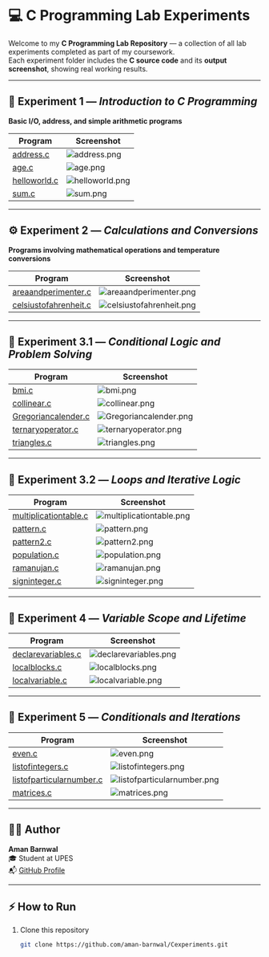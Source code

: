# 💻 C Programming Lab Experiments  

Welcome to my **C Programming Lab Repository** — a collection of all lab experiments completed as part of my coursework.  
Each experiment folder includes the **C source code** and its **output screenshot**, showing real working results.  

---

## 📘 Experiment 1 — *Introduction to C Programming*  
**Basic I/O, address, and simple arithmetic programs**

| Program | Screenshot |
|----------|-------------|
| [address.c](Experiment1/address.c) | ![address.png](Experiment1/address.png) |
| [age.c](Experiment1/age.c) | ![age.png](Experiment1/age.png) |
| [helloworld.c](Experiment1/helloworld.c) | ![helloworld.png](Experiment1/helloworld.png) |
| [sum.c](Experiment1/sum.c) | ![sum.png](Experiment1/sum.png) |

---

## ⚙️ Experiment 2 — *Calculations and Conversions*  
**Programs involving mathematical operations and temperature conversions**

| Program | Screenshot |
|----------|-------------|
| [areaandperimenter.c](Experiment2/areaandperimenter.c) | ![areaandperimenter.png](Experiment2/areaandperimenter.png) |
| [celsiustofahrenheit.c](Experiment2/celsiustofahrenheit.c) | ![celsiustofahrenheit.png](Experiment2/celsiustofahrenheit.png) |

---

## 🧮 Experiment 3.1 — *Conditional Logic and Problem Solving*  

| Program | Screenshot |
|----------|-------------|
| [bmi.c](Experiment3/Experiment3_1/bmi.c) | ![bmi.png](Experiment3/Experiment3_1/bmi.png) |
| [collinear.c](Experiment3/Experiment3_1/collinear.c) | ![collinear.png](Experiment3/Experiment3_1/collinear.png) |
| [Gregoriancalender.c](Experiment3/Experiment3_1/Gregoriancalender.c) | ![Gregoriancalender.png](Experiment3/Experiment3_1/Gregoriancalender.png) |
| [ternaryoperator.c](Experiment3/Experiment3_1/ternaryoperator.c) | ![ternaryoperator.png](Experiment3/Experiment3_1/ternaryoperator.png) |
| [triangles.c](Experiment3/Experiment3_1/triangles.c) | ![triangles.png](Experiment3/Experiment3_1/triangles.png) |

---

## 🔁 Experiment 3.2 — *Loops and Iterative Logic*  

| Program | Screenshot |
|----------|-------------|
| [multiplicationtable.c](Experiment3/Experiment3_2/multiplicationtable.c) | ![multiplicationtable.png](Experiment3/Experiment3_2/multiplicationtable.png) |
| [pattern.c](Experiment3/Experiment3_2/pattern.c) | ![pattern.png](Experiment3/Experiment3_2/pattern.png) |
| [pattern2.c](Experiment3/Experiment3_2/pattern2.c) | ![pattern2.png](Experiment3/Experiment3_2/pattern2.png) |
| [population.c](Experiment3/Experiment3_2/population.c) | ![population.png](Experiment3/Experiment3_2/population.png) |
| [ramanujan.c](Experiment3/Experiment3_2/ramanujan.c) | ![ramanujan.png](Experiment3/Experiment3_2/ramanujan.png) |
| [signinteger.c](Experiment3/Experiment3_2/signinteger.c) | ![signinteger.png](Experiment3/Experiment3_2/signinteger.png) |

---

## 🧠 Experiment 4 — *Variable Scope and Lifetime*  

| Program | Screenshot |
|----------|-------------|
| [declarevariables.c](Experiment4/declarevariables.c) | ![declarevariables.png](Experiment4/declarevariables.png) |
| [localblocks.c](Experiment4/localblocks.c) | ![localblocks.png](Experiment4/localblocks.png) |
| [localvariable.c](Experiment4/localvariable.c) | ![localvariable.png](Experiment4/localvariable.png) |

---

## 🔢 Experiment 5 — *Conditionals and Iterations*  

| Program | Screenshot |
|----------|-------------|
| [even.c](Experiment5/even.c) | ![even.png](Experiment5/even.png) |
| [listofintegers.c](Experiment5/listofintegers.c) | ![listofintegers.png](Experiment5/listofintegers.png) |
| [listofparticularnumber.c](Experiment5/listofparticularnumber.c) | ![listofparticularnumber.png](Experiment5/listofparticularnumber.png) |
| [matrices.c](Experiment5/matrices.c) | ![matrices.png](Experiment5/matrices.png) |

---

## 👨‍💻 Author  
**Aman Barnwal**  
🎓 Student at UPES  
📬 [GitHub Profile](https://github.com/aman-barnwal)

---

## ⚡ How to Run  
1. Clone this repository  
   ```bash
   git clone https://github.com/aman-barnwal/Cexperiments.git

